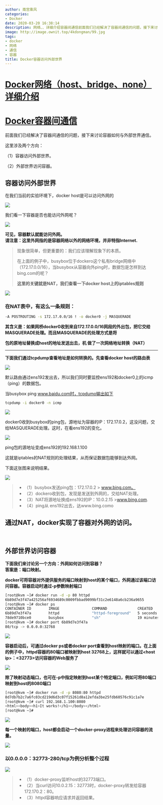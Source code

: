 ```yaml
---
author: 南宫乘风
categories:
- Docker
date: 2020-03-20 16:38:14
description: 网络、、详细介绍容器间通信前面我们已经解决了容器间通信的问题，接下来讨论容器如何与外部世界通信。这里涉及两个方向：容器访问外部世界。外部世界访问容器。容器访问外部世界在我们当前的实验环境下，是可以访问。。。。。。。
image: http://image.ownit.top/4kdongman/99.jpg
tags:
- docker
- 网络
- 通信
- 容器
title: Docker容器访问外部世界
---
```


<!--more-->

# [Docker网络（host、bridge、none）详细介绍](https://blog.csdn.net/heian_99/article/details/104914945)

# [Docker容器间通信](https://blog.csdn.net/heian_99/article/details/104944575)

前面我们已经解决了容器间通信的问题，接下来讨论容器如何与外部世界通信。

这里涉及两个方向：

（1）容器访问外部世界。

（2）外部世界访问容器。

## 容器访问外部世界

在我们当前的实验环境下，docker host是可以访问外网的

![](http://image.ownit.top/csdn/20200320161023549.png)

我们看一下容器是否也能访问外网呢？

![](http://image.ownit.top/csdn/20200320161151610.png)

**可见，容器默认就能访问外网。**  
**请注意：这里外网指的是容器网络以外的网络环境，并非特指Internet.**

> 现象很简单，但更重要的：我们应该理解现象下的本质。
> 
>   
> 在上面的例子中，busybox位于dockero这个私有bridge网络中（172.17.0.0/16），当busybox从容器向外ping时，数据包是怎样到达bing.com的呢？
> 
>   
> **这里的关键就是NAT，我们查看一下docker host上的iptables规则**

![](http://image.ownit.top/csdn/20200320161357178.png)

### 在NAT表中，有这么一条规则：

```bash
-A POSTROUTING -s 172.17.0.0/16 ! -o docker0 -j MASQUERADE
```

**其含义是：如果网桥docker0收到来自172.17.0.0/16网段的外出包，把它交给MASQUERADE处理。而且MASQUERADE的处理方式是将**

**包的原地址替换成host的地址发送出去，机 做了一次网络地址转换（NAT）**

---

**下面我们通过tcpdump查看地址是如何转换的。先查看docker host的路由表**

![](http://image.ownit.top/csdn/20200320161827561.png)

默认路由通过ens192发出去，所以我们同时要监控ens192和docker0上的icmp（ping）的数据包。

当busybox ping www.baidu.com时，tcpdumo输出如下

```bash
tcpdump -i docker0 -n icmp
```

![](http://image.ownit.top/csdn/20200320162226557.png)

docker0收到busybox的ping包，源地址为容器的IP：172.17.0.2，这没问题，交给MASQUERADE处理。这时，在看ens192的变化。

![](http://image.ownit.top/csdn/2020032016253616.png)

ping包的源地址变成ens192的192.168.1.100

这就是iptables的NAT规则的处理结果，从而保证数据包能够到达外网。

下面这张图来说明结果。

![](http://image.ownit.top/csdn/20200320162712634.png)

> - （1）busybox发送ping包：172.17.0.2 > www.bing.com。
> - （2）dockero收到包，发现是发送到外网的，交给NAT处理。
> - （3）NAT将源地址换成ens192的IP：10.0.2.15 >www.bing.com.
> - （4）ping从 ens192出去，达www.bing.como

## 通过NAT，docker实现了容器对外网的访问。

 

## 外部世界访问容器

**下面我们来讨论另一个方向：外网如何访问到容器？**  
**答案是：端口映射。**

  
**docker可将容器对外提供服务的端口映射到host的某个端口，外网通过该端口访问容器。容器启动时通过-p参数映射端口**

```bash
[root@kvm ~]# docker run -d -p 80 httpd
6b89d7e3f47a425256af6934689c0009fbbad9099bf31c2e6148a6cb236a9655
[root@kvm ~]# docker ps
CONTAINER ID        IMAGE               COMMAND              CREATED             STATUS              PORTS                   NAMES
6b89d7e3f47a        httpd               "httpd-foreground"   5 seconds ago       Up 2 seconds        0.0.0.0:32768->80/tcp   stoic_bartik
78de9710bce0        busybox             "sh"                 19 minutes ago      Up 19 minutes                               hei
[root@kvm ~]# docker port 6b89d7e3f47a
80/tcp -> 0.0.0.0:32768
```

![](http://image.ownit.top/csdn/20200320163142538.png)

**容器启动后，可通过docker ps或者docker port查看到host映射的端口。在上面的例子中，httpd容器的80端口被映射到host 32768上，这样就可以通过\<host ip>：\<32773>访问容器的Web服务了**

![](http://image.ownit.top/csdn/20200320163253965.png)

**除了映射动态端口，也可在-p中指定映射到host某个特定端口，例如可将80端口映射到host的8080端口**

```bash
[root@kvm ~]# docker run -d -p 8080:80 httpd
8d7db7b2c7a6fc03cd219d6d3c07f15261d8a12efda3be25fdb60576c91c1a7e
[root@kvm ~]# curl 192.168.1.100:8080
<html><body><h1>It works!</h1></body></html>
[root@kvm ~]# 
```

![](http://image.ownit.top/csdn/20200320163433687.png)

**每一个映射的端口，host都会启动一个docker-proxy进程来处理访问容器的流量。**

![](http://image.ownit.top/csdn/20200320163639265.png)

### 以0.0.0.0：32773-280/tcp为例分析整个过程

![](http://image.ownit.top/csdn/2020032016370255.png)

> - （1）docker-proxy监听host的32773端口。
> - （2）当curl访问10.0.2.15：32773时，docker-proxy转发给容器172.170.2：80。
> - （3）httpd容器响应请求并返回结果。